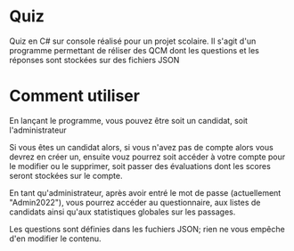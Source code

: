 # Quiz

Quiz en C# sur console réalisé pour un projet scolaire. Il s'agit d'un programme permettant de réliser des QCM dont les questions et les réponses sont stockées sur des fichiers JSON 

# Comment utiliser

En lançant le programme, vous pouvez être soit un candidat, soit l'administrateur

Si vous êtes un candidat alors, si vous n'avez pas de compte alors vous devrez en créer un, ensuite vouz pourrez soit accéder à votre compte pour le modifier ou le supprimer, soit passer des évaluations dont les scores seront stockées sur le compte.

En tant qu'administrateur, après avoir entré le mot de passe (actuellement "Admin2022"), vous pourrez accéder au questionnaire, aux listes de candidats ainsi qu'aux statistiques globales sur les passages.

Les questions sont définies dans les fuchiers JSON; rien ne vous empêche d'en modifier le contenu.
